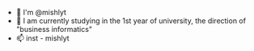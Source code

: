 - 👋 I'm @mishlyt
- 🌱 I am currently studying in the 1st year of university, the direction of "business informatics"
- 📫 inst - mishlyt
